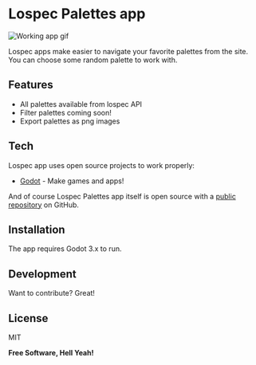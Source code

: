 # Lospec Palettes app

![Working app gif](https://nosvimosahi.com/apps/lospecapp.gif "App")

Lospec apps make easier to navigate your favorite palettes from the site. You can choose some random palette to work with.

## Features

- All palettes available from lospec API
- Filter palettes coming soon!
- Export palettes as png images

## Tech

Lospec app uses open source projects to work properly:

- [Godot] - Make games and apps!

And of course Lospec Palettes app itself is open source with a [public repository][dill]
 on GitHub.

## Installation

The app requires Godot 3.x to run.

## Development

Want to contribute? Great!



## License

MIT

**Free Software, Hell Yeah!**

[//]: # (These are reference links used in the body of this note and get stripped out when the markdown processor does its job. There is no need to format nicely because it shouldn't be seen. Thanks SO - http://stackoverflow.com/questions/4823468/store-comments-in-markdown-syntax)

   [dill]: <https://github.com/fede-alvarez/lopalettes/>
   [git-repo-url]: <https://github.com/fede-alvarez/lopalettes.git>
   [Godot]: <https://godotengine.org/>
